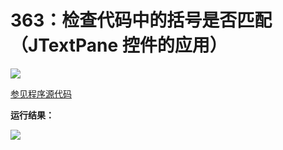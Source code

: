 # 363：检查代码中的括号是否匹配（JTextPane 控件的应用）

<img src="http://image.renkaigis.com/keepcoding/2018030801.png">

<a href="https://github.com/renkaigis/KeepCoding/tree/master/2018/03/08" target="_blank">参见程序源代码</a>

**运行结果：**

<img src="http://image.renkaigis.com/keepcoding/2018030802.png">
